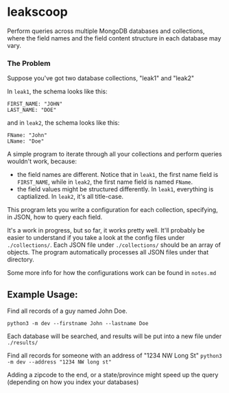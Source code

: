 # leakscoop

Perform queries across multiple MongoDB databases and collections, where the field names and the field content structure in each database may vary.

### The Problem

Suppose you've got two database collections, "leak1" and "leak2"

In `leak1`, the schema looks like this:
```
FIRST_NAME: "JOHN"
LAST_NAME: "DOE"
```

and in `leak2`, the schema looks like this:

```
FName: "John"
LName: "Doe"
```

A simple program to iterate through all your collections and perform queries wouldn't work, because: 

 * the field names are different. Notice that in `leak1`, the first name field is `FIRST_NAME`, while in `leak2`, the first name field is named `FName`. 
 * the field values might be structured differently. In `leak1`, everything is captialized. In `leak2`, it's all title-case.

This program lets you write a configuration for each collection, specifying, in JSON, how to query each field. 

It's a work in progress, but so far, it works pretty well. It'll probably be easier to understand if you take a look at the config files under `./collections/`. Each JSON file under `./collections/` should be an array of objects. The program automatically processes all JSON files under that directory.

Some more info for how the configurations work can be found in `notes.md`


## Example Usage:

Find all records of a guy named John Doe.

`python3 -m dev --firstname John --lastname Doe`

Each database will be searched, and results will be put into a new file under `./results/`

Find all records for someone with an address of "1234 NW Long St"
`python3 -m dev --address "1234 NW long st"`

Adding a zipcode to the end, or a state/province might speed up the query (depending on how you index your databases)



